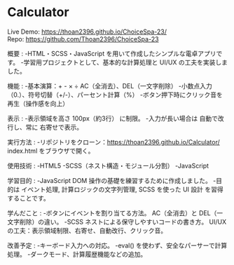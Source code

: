 
# Calculator

Live Demo: https://thoan2396.github.io/ChoiceSpa-23/  
Repo: https://github.com/Thoan2396/ChoiceSpa-23

概要 :
-HTML・SCSS・JavaScript を用いて作成したシンプルな電卓アプリです。 
-学習用プロジェクトとして、基本的な計算処理と UI/UX の工夫を実装しました。

機能 :
-基本演算：+ - × ÷ AC（全消去）、DEL（一文字削除）
-小数点入力（0.）、符号切替（+/-）、パーセント計算（%）
-ボタン押下時にクリック音を再生（操作感を向上）

表示 :
-表示領域を高さ 100px（約3行） に制限。 
-入力が長い場合は 自動で改行し、常に 右寄せで表示。

実行方法 : 
-リポジトリをクローン：https://thoan2396.github.io/Calculator/
           index.html をブラウザで開く。
           
使用技術 :
-HTML5 
-SCSS（ネスト構造・モジュール分割）
-JavaScript 

学習目的 :
-JavaScript DOM 操作の基礎を練習するために作成しました。 
-目的は イベント処理, 計算ロジックの文字列管理, SCSS を使った UI 設計 を習得することです。

学んだこと : 
-ボタンにイベントを割り当てる方法。 AC（全消去）と DEL（一文字削除）の違い。 
-SCSS ネストによる保守しやすいコードの書き方。 UI/UX の工夫：表示領域制限、右寄せ、自動改行、クリック音。

改善予定 : 
-キーボード入力への対応。 
-eval() を使わず、安全なパーサーで計算処理。
-ダークモード、計算履歴機能などの追加。
